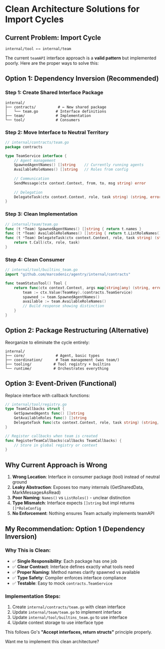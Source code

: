 # Clean Architecture Solutions for Import Cycles

## Current Problem: Import Cycle
```
internal/tool ←→ internal/team
```

The current `teamAPI` interface approach is a **valid pattern** but implemented poorly. Here are the proper ways to solve this:

## Option 1: Dependency Inversion (Recommended)

### Step 1: Create Shared Interface Package
```
internal/
├── contracts/          # ← New shared package
│   └── team.go        # Interface definitions
├── team/              # Implementation
└── tool/              # Consumers
```

### Step 2: Move Interface to Neutral Territory
```go
// internal/contracts/team.go
package contracts

type TeamService interface {
    // Agent management
    SpawnedAgentNames() []string    // Currently running agents
    AvailableRoleNames() []string   // Roles from config
    
    // Communication
    SendMessage(ctx context.Context, from, to, msg string) error
    
    // Delegation  
    DelegateTask(ctx context.Context, role, task string) (string, error)
}
```

### Step 3: Clean Implementation
```go
// internal/team/team.go
func (t *Team) SpawnedAgentNames() []string { return t.names }
func (t *Team) AvailableRoleNames() []string { return t.ListRoleNames() }
func (t *Team) DelegateTask(ctx context.Context, role, task string) (string, error) {
    return t.Call(ctx, role, task)
}
```

### Step 4: Clean Consumer
```go
// internal/tool/builtins_team.go
import "github.com/marcodenic/agentry/internal/contracts"

func teamStatusTool() Tool {
    return func(ctx context.Context, args map[string]any) (string, error) {
        team := ctx.Value(TeamKey).(contracts.TeamService)
        spawned := team.SpawnedAgentNames()
        available := team.AvailableRoleNames()
        // Build response showing distinction
    }
}
```

## Option 2: Package Restructuring (Alternative)

Reorganize to eliminate the cycle entirely:

```
internal/
├── core/              # Agent, basic types
├── coordination/      # Team management (was team/)
├── tooling/          # Tool registry + builtins
└── runtime/          # Orchestrates everything
```

## Option 3: Event-Driven (Functional)

Replace interface with callback functions:

```go
// internal/tool/registry.go
type TeamCallbacks struct {
    GetSpawnedAgents func() []string
    GetAvailableRoles func() []string  
    DelegateTask func(ctx context.Context, role, task string) (string, error)
}

// Register callbacks when team is created
func RegisterTeamCallbacks(callbacks TeamCallbacks) {
    // Store in global registry or context
}
```

## Why Current Approach is Wrong

1. **Wrong Location**: Interface in consumer package (tool) instead of neutral ground
2. **Leaky Abstraction**: Exposes too many internals (GetSharedData, MarkMessagesAsRead)
3. **Poor Naming**: `Names()` vs `ListRoles()` - unclear distinction
4. **Type Mismatch**: Interface expects `[]string` but impl returns `[]*RoleConfig`
5. **No Enforcement**: Nothing ensures Team actually implements teamAPI

## My Recommendation: Option 1 (Dependency Inversion)

### Why This is Clean:
- ✅ **Single Responsibility**: Each package has one job
- ✅ **Clear Contract**: Interface defines exactly what tools need
- ✅ **Proper Naming**: Method names clarify spawned vs available
- ✅ **Type Safety**: Compiler enforces interface compliance
- ✅ **Testable**: Easy to mock `contracts.TeamService`

### Implementation Steps:
1. Create `internal/contracts/team.go` with clean interface
2. Update `internal/team/team.go` to implement interface
3. Update `internal/tool/builtins_team.go` to use interface
4. Update context storage to use interface type

This follows Go's **"Accept interfaces, return structs"** principle properly.

Want me to implement this clean architecture?
